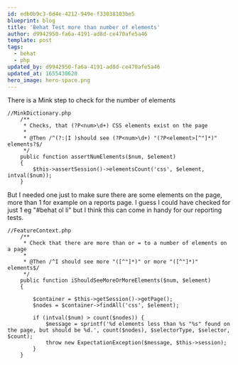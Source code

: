 ```yaml
---
id: edb0b9c3-6d4e-4212-949e-f33038103be5
blueprint: blog
title: 'Behat Test more than number of elements'
author: d9942950-fa6a-4191-ad8d-ce470afe5a46
template: post
tags:
  - behat
  - php
updated_by: d9942950-fa6a-4191-ad8d-ce470afe5a46
updated_at: 1655430620
hero_image: hero-space.png
---
```

There is a Mink step to check for the number of elements

~~~
//MinkDictionary.php
    /**
     * Checks, that (?P<num>\d+) CSS elements exist on the page
     *
     * @Then /^(?:|I )should see (?P<num>\d+) "(?P<element>[^"]*)" elements?$/
     */
    public function assertNumElements($num, $element)
    {
        $this->assertSession()->elementsCount('css', $element, intval($num));
    }
~~~

But I needed one just to make sure there are some elements on the page, more than 1 for example on a reports page. I guess I could have checked for just 1 eg "#behat ol li" but I think this can come in handy for our reporting tests.

~~~
//FeatureContext.php
    /**
     * Check that there are more than or = to a number of elements on a page
     *
     * @Then /^I should see more "([^"]*)" or more "([^"]*)" elements$/
     */
    public function iShouldSeeMoreOrMoreElements($num, $element)
    {

        $container = $this->getSession()->getPage();
        $nodes = $container->findAll('css', $element);

        if (intval($num) > count($nodes)) {
            $message = sprintf('%d elements less than %s "%s" found on the page, but should be %d.', count($nodes), $selectorType, $selector, $count);
            throw new ExpectationException($message, $this->session);
        }
    }
~~~